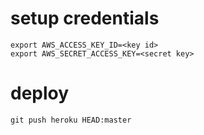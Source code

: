 # setup credentials
```
export AWS_ACCESS_KEY_ID=<key id>
export AWS_SECRET_ACCESS_KEY=<secret key>

```

# deploy
`git push heroku HEAD:master`


